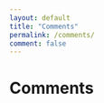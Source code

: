 ```yaml
---
layout: default
title: "Comments"
permalink: /comments/
comment: false
---
```


<div class="comments-header">
    <h1>Comments</h1>
</div>
<div class="user-comments"></div>

<script src="https://cdnjs.cloudflare.com/ajax/libs/axios/0.19.0/axios.min.js"></script>
<script src="https://cdnjs.cloudflare.com/ajax/libs/marked/1.1.1/marked.min.js" integrity="sha512-KCyhJjC9VsBYne93226gCA0Lb+VlrngllQqeCmX+HxBBHTC4HX2FYgEc6jT0oXYrLgvfglK49ktTTc0KVC1+gQ==" crossorigin="anonymous"></script>
<script type="module">
    import { APIKEY } from './../assets/js/javable-api-key/authorization.js';
    import { commentsTemplate } from './../assets/js/utils/templates.js';
    
    const getPostUrl = (issueUrl) => {
        return axios.get(issueUrl, {
            headers: {
               Authorization: `token ${APIKEY}`
            },
        });
    };
    
    const setPostLink = async reverseData => {
        for(const data of reverseData) {
            const response = await getPostUrl(data.issue_url)
            .then(response => response.data.title);
            const postUrl = `https://woowacourse.github.io/${response}`;
            document.querySelector(".user-comments").insertAdjacentHTML('beforeend', commentsTemplate(data, postUrl));
        }
    };
    
    axios.get('https://api.github.com/repos/woowacourse/javable-comments/issues/comments', {
        headers: {
            Authorization: `token ${APIKEY}`
        },
    }).then(res => {
        const reverseData = res.data.reverse();
        setPostLink(reverseData);
    });
</script>
